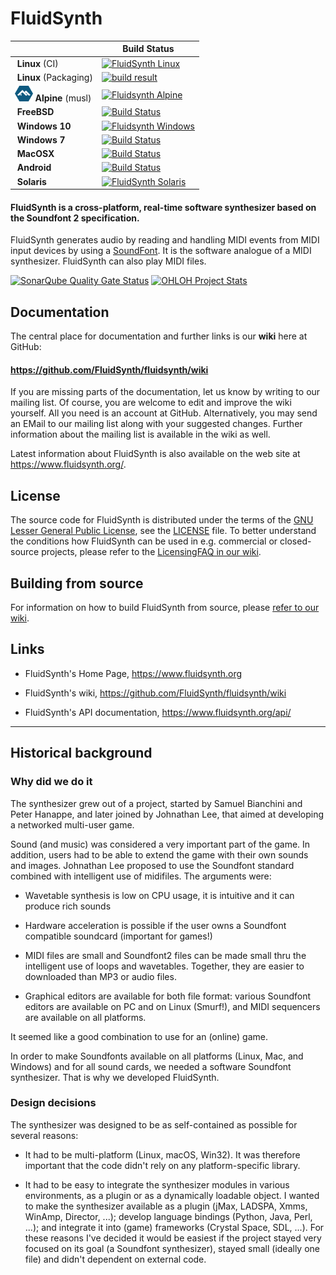 # FluidSynth

| | Build Status |
|---|---|
| <img src="https://www.kernel.org/theme/images/logos/tux.png" height="30" alt=""> **Linux** (CI) | [![FluidSynth Linux](https://github.com/FluidSynth/fluidsynth/actions/workflows/linux.yml/badge.svg?branch=master)](https://github.com/FluidSynth/fluidsynth/actions/workflows/linux.yml) |
| <img src="https://upload.wikimedia.org/wikipedia/commons/3/35/Obs-logo.png" height=30 alt=""> **Linux** (Packaging) | [![build result](https://build.opensuse.org/projects/home:derselbst:anmp/packages/fluidsynth/badge.svg?type=default)](https://build.opensuse.org/package/show/home:derselbst:anmp/fluidsynth)
| <img src="https://raw.githubusercontent.com/docker-library/docs/781049d54b1bd9b26d7e8ad384a92f7e0dcb0894/alpine/logo.png" height="25" alt=""> **Alpine** (musl) | [![Fluidsynth Alpine](https://dev.azure.com/tommbrt/tommbrt/_apis/build/status%2FFluidSynth.fluidsynth.alpine?branchName=master)](https://dev.azure.com/tommbrt/tommbrt/_build/latest?definitionId=12&branchName=alpine) |
| <img src="https://www.freebsd.org/gifs/daemon_hammer.jpg" height="30" alt=""> **FreeBSD** | [![Build Status](https://api.cirrus-ci.com/github/FluidSynth/fluidsynth.svg?branch=master)](https://cirrus-ci.com/github/FluidSynth/fluidsynth) |
| <img src="https://upload.wikimedia.org/wikipedia/commons/thumb/5/5f/Windows_logo_-_2012.svg/88px-Windows_logo_-_2012.svg.png" height="25" alt=""> **Windows 10** | [![Fluidsynth Windows](https://github.com/FluidSynth/fluidsynth/actions/workflows/windows.yml/badge.svg?branch=master)](https://github.com/FluidSynth/fluidsynth/actions/workflows/windows.yml) |
| <img src="https://upload.wikimedia.org/wikipedia/commons/thumb/6/6d/Windows_Logo_%281992-2001%29.svg/960px-Windows_Logo_%281992-2001%29.svg.png" height="25" alt=""> **Windows 7** | [![Build Status](https://dev.azure.com/tommbrt/tommbrt/_apis/build/status/FluidSynth.fluidsynth.Win?branchName=master)](https://dev.azure.com/tommbrt/tommbrt/_build/latest?definitionId=3&branchName=master) |
| <img src="https://www.apple.com/favicon.ico" height="30" alt=""> **MacOSX** | [![Build Status](https://dev.azure.com/tommbrt/tommbrt/_apis/build/status/FluidSynth.fluidsynth.macOS?branchName=master)](https://dev.azure.com/tommbrt/tommbrt/_build/latest?definitionId=5&branchName=master) |
| <img src="https://www.android.com/favicon.ico" height="30" alt=""> **Android** | [![Build Status](https://dev.azure.com/tommbrt/tommbrt/_apis/build/status/FluidSynth.fluidsynth.Android?branchName=master)](https://dev.azure.com/tommbrt/tommbrt/_build/latest?definitionId=4&branchName=master) |
| <img src="https://upload.wikimedia.org/wikipedia/commons/thumb/3/3b/Solaris_OS_logo.svg/320px-Solaris_OS_logo.svg.png" height="30" alt=""> **Solaris** | [![FluidSynth Solaris](https://github.com/FluidSynth/fluidsynth/actions/workflows/solaris.yml/badge.svg?branch=master)](https://github.com/FluidSynth/fluidsynth/actions/workflows/solaris.yml) |

#### FluidSynth is a cross-platform, real-time software synthesizer based on the Soundfont 2 specification.

FluidSynth generates audio by reading and handling MIDI events from MIDI input devices by using a [SoundFont](https://github.com/FluidSynth/fluidsynth/wiki/SoundFont). It is the software analogue of a MIDI synthesizer. FluidSynth can also play MIDI files.

[![SonarQube Quality Gate Status](https://sonarcloud.io/api/project_badges/measure?project=FluidSynth_fluidsynth&metric=alert_status)](https://sonarcloud.io/dashboard?id=FluidSynth_fluidsynth) [![OHLOH Project Stats](https://www.openhub.net/p/fluidsynth/widgets/project_thin_badge?format=gif)](https://www.openhub.net/p/fluidsynth)


## Documentation

The central place for documentation and further links is our **wiki** here at GitHub:

#### https://github.com/FluidSynth/fluidsynth/wiki

If you are missing parts of the documentation, let us know by writing to our mailing list.
Of course, you are welcome to edit and improve the wiki yourself. All you need is an account at GitHub. Alternatively, you may send an EMail to our mailing list along with your suggested changes. Further information about the mailing list is available in the wiki as well.

Latest information about FluidSynth is also available on the web site at https://www.fluidsynth.org/.

## License

The source code for FluidSynth is distributed under the terms of the [GNU Lesser General Public License](https://www.gnu.org/licenses/old-licenses/lgpl-2.1.html), see the [LICENSE](https://github.com/FluidSynth/fluidsynth/blob/master/LICENSE) file. To better understand the conditions how FluidSynth can be used in e.g. commercial or closed-source projects, please refer to the [LicensingFAQ in our wiki](https://github.com/FluidSynth/fluidsynth/wiki/LicensingFAQ).

## Building from source

For information on how to build FluidSynth from source, please [refer to our wiki](https://github.com/FluidSynth/fluidsynth/wiki/BuildingWithCMake).

## Links

- FluidSynth's Home Page, https://www.fluidsynth.org

- FluidSynth's wiki, https://github.com/FluidSynth/fluidsynth/wiki

- FluidSynth's API documentation, https://www.fluidsynth.org/api/

---

## Historical background

### Why did we do it

The synthesizer grew out of a project, started by Samuel Bianchini and
Peter Hanappe, and later joined by Johnathan Lee, that aimed at
developing a networked multi-user game.

Sound (and music) was considered a very important part of the game. In
addition, users had to be able to extend the game with their own
sounds and images. Johnathan Lee proposed to use the Soundfont
standard combined with intelligent use of midifiles. The arguments
were:

- Wavetable synthesis is low on CPU usage, it is intuitive and it can
  produce rich sounds

- Hardware acceleration is possible if the user owns a Soundfont
  compatible soundcard (important for games!)

- MIDI files are small and Soundfont2 files can be made small thru the
  intelligent use of loops and wavetables. Together, they are easier to
  downloaded than MP3 or audio files.

- Graphical editors are available for both file format: various
  Soundfont editors are available on PC and on Linux (Smurf!), and
  MIDI sequencers are available on all platforms.

It seemed like a good combination to use for an (online) game. 

In order to make Soundfonts available on all platforms (Linux, Mac,
and Windows) and for all sound cards, we needed a software Soundfont
synthesizer. That is why we developed FluidSynth.

### Design decisions

The synthesizer was designed to be as self-contained as possible for
several reasons:

- It had to be multi-platform (Linux, macOS, Win32). It was therefore
  important that the code didn't rely on any platform-specific
  library.

- It had to be easy to integrate the synthesizer modules in various
  environments, as a plugin or as a dynamically loadable object. I
  wanted to make the synthesizer available as a plugin (jMax, LADSPA,
  Xmms, WinAmp, Director, ...); develop language bindings (Python,
  Java, Perl, ...); and integrate it into (game) frameworks (Crystal
  Space, SDL, ...). For these reasons I've decided it would be easiest
  if the project stayed very focused on its goal (a Soundfont
  synthesizer), stayed small (ideally one file) and didn't dependent
  on external code.
